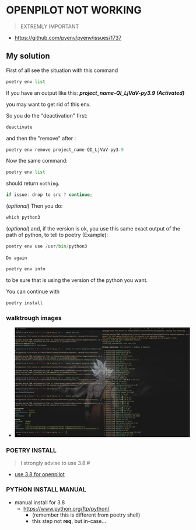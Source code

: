 # OPENPILOT NOT WORKING

> EXTREMLY IMPORTANT

- <https://github.com/pyenv/pyenv/issues/1737>

## My solution

First of all see the situation with this command

```python
poetry env list
```

If you have an output like this: ***project_name-QI_LjVaV-py3.9 (Activated)***

you may want to get rid of this env.

So you do the "deactivation" first:

```python
deactivate
```

and then the "remove" after :

```python
poetry env remove project_name-QI_LjVaV-py3.9
```

Now the same command:

```python
poetry env list
```

should return `nothing`.

```java
if issue: drop to src ? continue;
```

(_optional_) Then you do:

```python
which python3
```

(_optional_) and, if the version is ok, you use this same exact output of the path of python, to tell to poetry (Example):

```python
poetry env use /usr/bin/python3
```

`Do again`

```python
poetry env info
```

to be sure that is using the version of the python you want.

You can continue with

```python
poetry install
```

### walktrough images

- ![](../../../../z/aharo%202023-06-29%20at%209.08.32%20AM.png)

### POETRY INSTALL

> I strongly advise to use 3.8.#

- [use 3.8 for openpilot](https://stackoverflow.com/questions/59810276/poetry-doesnt-use-the-correct-version-of-python)

### PYTHON INSTALL MANUAL

- manual install for 3.8
  - <https://www.python.org/ftp/python/>
    - (remember this is different from poetry shell)
    - this step not **req**, but in-case...
